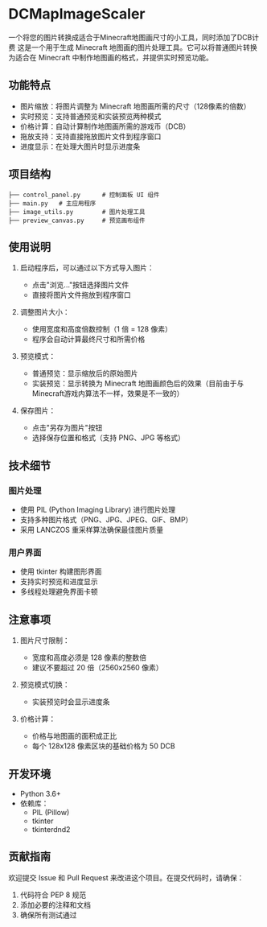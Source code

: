 # DCMapImageScaler
一个将您的图片转换成适合于Minecraft地图画尺寸的小工具，同时添加了DCB计费
这是一个用于生成 Minecraft 地图画的图片处理工具。它可以将普通图片转换为适合在 Minecraft 中制作地图画的格式，并提供实时预览功能。

## 功能特点

- 图片缩放：将图片调整为 Minecraft 地图画所需的尺寸（128像素的倍数）
- 实时预览：支持普通预览和实装预览两种模式
- 价格计算：自动计算制作地图画所需的游戏币（DCB）
- 拖放支持：支持直接拖放图片文件到程序窗口
- 进度显示：在处理大图片时显示进度条

## 项目结构

```
├── control_panel.py      # 控制面板 UI 组件
├── main.py   # 主应用程序
├── image_utils.py        # 图片处理工具
├── preview_canvas.py     # 预览画布组件
```

## 使用说明

1. 启动程序后，可以通过以下方式导入图片：
   - 点击"浏览..."按钮选择图片文件
   - 直接将图片文件拖放到程序窗口

2. 调整图片大小：
   - 使用宽度和高度倍数控制（1 倍 = 128 像素）
   - 程序会自动计算最终尺寸和所需价格

3. 预览模式：
   - 普通预览：显示缩放后的原始图片
   - 实装预览：显示转换为 Minecraft 地图画颜色后的效果（目前由于与Minecraft游戏内算法不一样，效果是不一致的）

4. 保存图片：
   - 点击"另存为图片"按钮
   - 选择保存位置和格式（支持 PNG、JPG 等格式）

## 技术细节

### 图片处理

- 使用 PIL (Python Imaging Library) 进行图片处理
- 支持多种图片格式（PNG、JPG、JPEG、GIF、BMP）
- 采用 LANCZOS 重采样算法确保最佳图片质量

### 用户界面

- 使用 tkinter 构建图形界面
- 支持实时预览和进度显示
- 多线程处理避免界面卡顿

## 注意事项

1. 图片尺寸限制：
   - 宽度和高度必须是 128 像素的整数倍
   - 建议不要超过 20 倍（2560x2560 像素）

2. 预览模式切换：
   - 实装预览时会显示进度条

3. 价格计算：
   - 价格与地图画的面积成正比
   - 每个 128x128 像素区块的基础价格为 50 DCB

## 开发环境

- Python 3.6+
- 依赖库：
  - PIL (Pillow)
  - tkinter
  - tkinterdnd2

## 贡献指南

欢迎提交 Issue 和 Pull Request 来改进这个项目。在提交代码时，请确保：

1. 代码符合 PEP 8 规范
2. 添加必要的注释和文档
3. 确保所有测试通过
